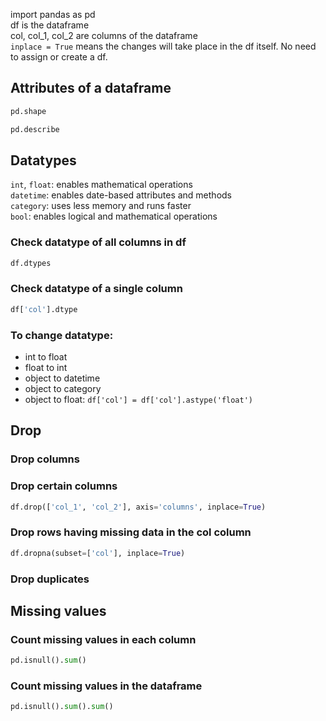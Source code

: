 import pandas as pd   
df is the dataframe   
col, col_1, col_2 are columns of the dataframe   
`inplace = True`  means the changes will take place in the df itself. No need to assign or create a df.

## Attributes of a dataframe
```python
pd.shape
```
```python
pd.describe
```

## Datatypes
`int`, `float`: enables mathematical operations   
`datetime`: enables date-based attributes and methods   
`category`: uses less memory and runs faster    
`bool`: enables logical and mathematical operations 

### Check datatype of all columns in df
```python  
df.dtypes
```

### Check datatype of a single column
```python
df['col'].dtype
```

### To change datatype:
* int to float
* float to int
* object to datetime
* object to category
* object to float:       ```df['col'] = df['col'].astype('float')```
                           

## Drop

### Drop columns
### Drop certain columns
```python
df.drop(['col_1', 'col_2'], axis='columns', inplace=True)
```
### Drop rows having missing data in the col column
```python
df.dropna(subset=['col'], inplace=True)
```
### Drop duplicates


## Missing values

### Count missing values in each column
```python
pd.isnull().sum()
```
### Count missing values in the dataframe
```python
pd.isnull().sum().sum()
```